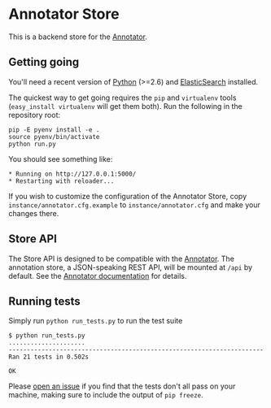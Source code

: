 # Annotator Store

This is a backend store for the [Annotator][1].

## Getting going

You'll need a recent version of [Python][2] (>=2.6) and [ElasticSearch][3]
installed.

[1]: http://okfnlabs.org/annotator
[2]: http://python.org
[3]: http://elasticsearch.org

The quickest way to get going requires the `pip` and `virtualenv` tools
(`easy_install virtualenv` will get them both). Run the following in
the repository root:

    pip -E pyenv install -e .
    source pyenv/bin/activate
    python run.py

You should see something like:

    * Running on http://127.0.0.1:5000/
    * Restarting with reloader...

If you wish to customize the configuration of the Annotator Store, copy
`instance/annotator.cfg.example` to `instance/annotator.cfg` and make your
changes there.

## Store API

The Store API is designed to be compatible with the [Annotator][1]. The
annotation store, a JSON-speaking REST API, will be mounted at `/api` by
default. See the [Annotator documentation][4] for details.

[4]: https://github.com/okfn/annotator/wiki/Storage

## Running tests

Simply run `python run_tests.py` to run the test suite

    $ python run_tests.py
    .....................
    ----------------------------------------------------------------------
    Ran 21 tests in 0.502s

    OK

Please [open an issue](annotator-store/issues) if you find that the tests
don't all pass on your machine, making sure to include the output of `pip
freeze`.
